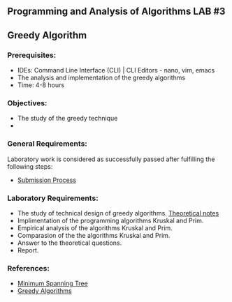 ## Programming and Analysis of Algorithms LAB #3

## Greedy Algorithm

### Prerequisites:
  - IDEs: Command Line Interface (CLI) | CLI Editors - nano, vim, emacs
  - The analysis and implementation of the greedy algorithms
  - Time: 4-8 hours

### Objectives:
  - The study of the greedy technique 
  - 

### General Requirements:
  Laboratory work is considered as successfully passed after fulfilling the following steps:
  - [Submission Process](https://github.com/BestMujik/MIDPS-labs/blob/master/Submission%20Process.md)
  
### Laboratory Requirements:

  - The study of technical design of greedy algorithms. [Theoretical notes](https://github.com/BestMujik/APA_labs/blob/master/L3_apa.doc)
  - Implimentation of the programming algorithms Kruskal and Prim. 
  - Empirical analysis of the algorithms Kruskal and Prim. 
  - Comparasion of the the algorithms Kruskal and Prim. 
  - Answer to the theoretical questions.
  - Report.

### References:

  - [Minimum Spanning Tree](http://www.debianhelp.co.uk/commands.htmhttp://www.geeksforgeeks.org/greedy-algorithms-set-2-kruskals-minimum-spanning-tree-mst/)
  - [Greedy Algorithms](https://people.eecs.berkeley.edu/~vazirani/algorithms/chap5.pdf)



